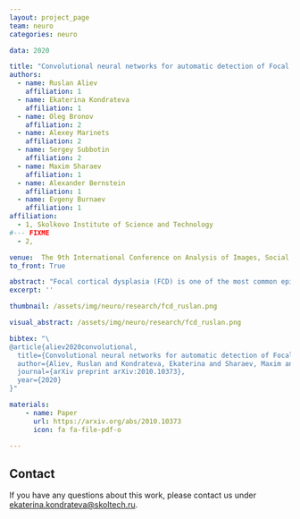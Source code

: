 ```yaml
---
layout: project_page
team: neuro
categories: neuro

data: 2020

title: "Convolutional neural networks for automatic detection of Focal Cortical Dysplasia"
authors:
  - name: Ruslan Aliev
    affiliation: 1
  - name: Ekaterina Kondrateva
    affiliation: 1
  - name: Oleg Bronov
    affiliation: 2 
  - name: Alexey Marinets
    affiliation: 2 
  - name: Sergey Subbotin
    affiliation: 2 
  - name: Maxim Sharaev
    affiliation: 1
  - name: Alexander Bernstein
    affiliation: 1
  - name: Evgeny Burnaev
    affiliation: 1
affiliation:
  - 1, Skolkovo Institute of Science and Technology
#--- FIXME
  - 2, 

venue:  The 9th International Conference on Analysis of Images, Social Networks and Texts (AIST2020)
to_front: True

abstract: "Focal cortical dysplasia (FCD) is one of the most common epileptogenic lesions associated with cortical development malformations. However, the accurate detection of the FCD relies on the radiologist professionalism, and in many cases, the lesion could be missed. In this work, we solve the problem of automatic identification of FCD on magnetic resonance images (MRI). For this task, we improve recent methods of Deep Learning-based FCD detection and apply it for a dataset of 15 labeled FCD patients. The model results in the successful detection of FCD on 11 out of 15 subjects."
excerpt: ''

thumbnail: /assets/img/neuro/research/fcd_ruslan.png

visual_abstract: /assets/img/neuro/research/fcd_ruslan.png

bibtex: "\
@article{aliev2020convolutional,
  title={Convolutional neural networks for automatic detection of Focal Cortical Dysplasia},
  author={Aliev, Ruslan and Kondrateva, Ekaterina and Sharaev, Maxim and Bronov, Oleg and Marinets, Alexey and Subbotin, Sergey and Bernstein, Alexander and Burnaev, Evgeny},
  journal={arXiv preprint arXiv:2010.10373},
  year={2020}
}"

materials:
    - name: Paper
      url: https://arxiv.org/abs/2010.10373
      icon: fa fa-file-pdf-o

---
```

## Contact
If you have any questions about this work, please contact us under [ekaterina.kondrateva@skoltech.ru](mailto:ekaterina.kondrateva@skoltech.ru).
